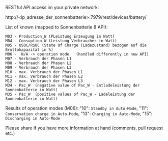 RESTful API access im your private network:

http://<ip_adresse_der_sonnenbatterie>:7979/rest/devices/battery/<parameter>

List of known <parameter> (mapped to Sonnenbatterie 8 API):

    M03 - Production_W (PLeistung Erzeugung in Watt)
    M04 - Consuption_W (Leistung Verbraucher in Watt)
    M05 - USOC/RSOC (State Of Charge (Ladezustand) bezogen auf die Bruttokapazität in %)
    M06 -  N/A -> operation mode   (handled differently in new API)
    M07 - Verbrauch der Phasen L1
    M08 - Verbrauch der Phasen L2
    M09 - Verbrauch der Phasen L3
    M10 - max. Verbrauch der Phasen L1
    M11 - max. Verbrauch der Phasen L2
    M12 - max. Verbrauch der Phasen L3   
    M34 - Pac_W  (negative value of Pac_W - Entladeleistung der Sonnenbatterie in Watt)
    M35 - Pac_W  (positive values of Pac_W - Ladeleistung der Sonnenbatterie in Watt)

Results of operation modes (M06):
    "10": `Standby in Auto-Mode`,
    "11": `Conservation charge in Auto-Mode`,
    "13": `Charging in Auto-Mode`,
    "15": `Discharging in Auto-Mode`
     
     
Please share if you have more information at hand (comments, pull request etc.)
